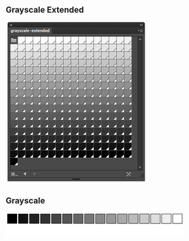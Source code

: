 ## Grayscale Extended

![grayscale-extended](grayscale-extended.png)

## Grayscale

![grayscale](grayscale.png)
